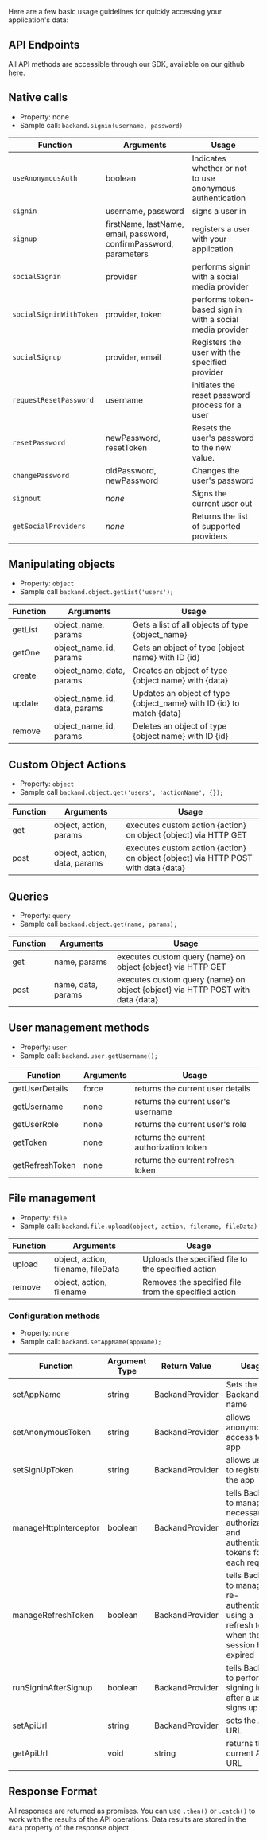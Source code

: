 Here are a few basic usage guidelines for quickly accessing your application's data:

## API Endpoints

All API methods are accessible through our SDK, available on our github [here](https://github.com/backand/vanilla-sdk).

## Native calls
- Property: none
- Sample call: `backand.signin(username, password)`

| Function | Arguments | Usage |
| -------- | --------- | ----- |
| `useAnonymousAuth` | boolean | Indicates whether or not to use anonymous authentication |
| `signin` | username, password | signs a user in |
| `signup` | firstName, lastName, email, password, confirmPassword, parameters | registers a user with your application |
| `socialSignin` | provider | performs signin with a social media provider |
| `socialSigninWithToken` | provider, token | performs token-based sign in with a social media provider |
| `socialSignup` | provider, email | Registers the user with the specified provider |
| `requestResetPassword` | username | initiates the reset password process for a user |
| `resetPassword` | newPassword, resetToken | Resets the user's password to the new value. |
| `changePassword` | oldPassword, newPassword | Changes the user's password |
| `signout` | *none* | Signs the current user out |
| `getSocialProviders`  | *none* | Returns the list of supported providers |

## Manipulating objects
- Property: `object`
- Sample call `backand.object.getList('users');`

| Function | Arguments | Usage |
| -------- | --------- | ----- |
| getList | object_name, params | Gets a list of all objects of type {object_name} |
| getOne | object_name, id, params | Gets an object of type {object name} with ID {id} |
| create | object_name, data, params |  Creates an object of type {object name} with {data} |
| update | object_name, id, data, params | Updates an object of type {object_name} with ID {id} to match {data} |
| remove | object_name, id, params | Deletes an object of type {object name} with ID {id} |

## Custom Object Actions
- Property: `object`
- Sample call `backand.object.get('users', 'actionName', {});`

| Function | Arguments | Usage |
| -------- | --------- | ----- |
| get | object, action, params | executes custom action {action} on object {object} via HTTP GET |
| post | object, action, data, params | executes custom action {action} on object {object} via HTTP POST with data {data} |

## Queries
- Property: `query`
- Sample call `backand.object.get(name, params);`

| Function | Arguments | Usage |
| -------- | --------- | ----- |
| get | name, params | executes custom query {name} on object {object} via HTTP GET |
| post | name, data, params | executes custom query {name} on object {object} via HTTP POST with data {data} |

## User management methods
- Property: `user`
- Sample call: `backand.user.getUsername();`

| Function | Arguments | Usage |
| -------- | --------- | ----- |
| getUserDetails | force | returns the current user details |
| getUsername | none | returns the current user's username |
| getUserRole | none | returns the current user's role |
| getToken | none | returns the current authorization token |
| getRefreshToken | none | returns the current refresh token |

## File management
- Property: `file`
- Sample call: `backand.file.upload(object, action, filename, fileData)`

| Function | Arguments | Usage |
| -------- | --------- | ----- |
| upload | object, action, filename, fileData | Uploads the specified file to the specified action |
| remove | object, action, filename | Removes the specified file from the specified action |

### Configuration methods
- Property: none
- Sample call: `backand.setAppName(appName);`

| Function | Argument Type | Return Value | Usage |
| ----------------- | ------------ | ----------- | ----- |
| setAppName | string | BackandProvider | Sets the Backand app name |
| setAnonymousToken | string | BackandProvider | allows anonymous access to the app |
| setSignUpToken | string | BackandProvider | allows users to register for the app |
| manageHttpInterceptor | boolean | BackandProvider | tells Backand to manage all necessary authorization and authentication tokens for each request |
| manageRefreshToken | boolean | BackandProvider | tells Backand to manage re-authenticating using a refresh token when the session has expired |
| runSigninAfterSignup | boolean | BackandProvider | tells Backand to perform signing in after a user signs up |
| setApiUrl | string |  BackandProvider | sets the API URL |
| getApiUrl | void | string | returns the current API URL |

## Response Format

All responses are returned as promises. You can use `.then()` or `.catch()` to work with the results of the API operations. Data results are stored in the `data` property of the response object
